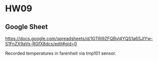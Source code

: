 # HW09

## Google Sheet
https://docs.google.com/spreadsheets/d/1GT6I9ZFQByl4YQS1a6SJlYw-S1FnZX9aVs-RGfX8dcs/edit#gid=0

Recorded temperatures in farenheit via tmp101 sensor.

